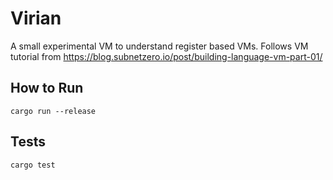 # Virian
A small experimental VM to understand register based VMs. 
Follows VM tutorial from https://blog.subnetzero.io/post/building-language-vm-part-01/

## How to Run
`cargo run --release`

## Tests
`cargo test`
